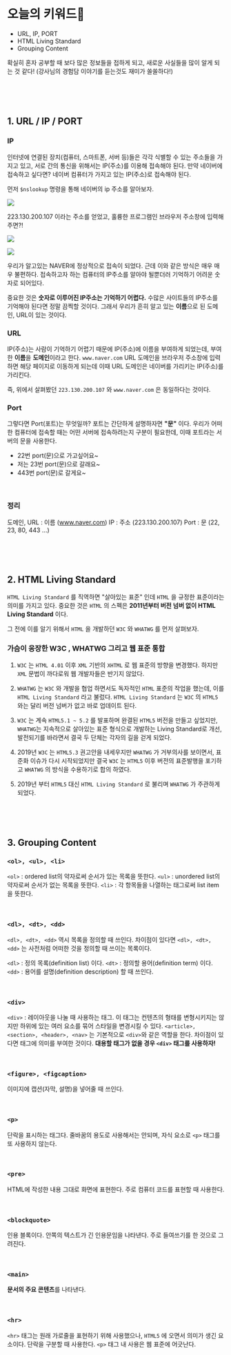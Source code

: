 # 오늘의 키워드📌

- URL, IP, PORT
- HTML Living Standard
- Grouping Content

확실히 혼자 공부할 때 보다 많은 정보들을 접하게 되고, 새로운 사실들을 많이 알게 되는 것 같다! (강사님의 경험담 이야기를 듣는것도 재미가 쏠쏠하다!)

<br><br><br>

## 1. URL / IP / PORT

### IP

인터넷에 연결된 장치(컴퓨터, 스마트폰, 서버 등)들은 각각 식별할 수 있는 주소들을 가지고 있고, 서로 간의 통신을 위해서는 IP(주소)를 이용해 접속해야 된다.
만약 네이버에 접속하고 싶다면? 네이버 컴퓨터가 가지고 있는 IP(주소)로 접속해야 된다.

먼저 `$nslookup` 명령을 통해 네이버의 ip 주소를 알아보자.

![](https://images.velog.io/images/nu11/post/451243bd-31bf-470c-a27b-7185e719220a/image.png)

223.130.200.107 이라는 주소를 얻었고, 훌륭한 프로그램인 브라우저 주소창에 입력해주면?!

![](https://images.velog.io/images/nu11/post/2cbc9c33-00de-4154-97a7-407bcfb7156c/image.png)

![](https://images.velog.io/images/nu11/post/5140bf90-b825-4214-a00e-896e562ba340/image.png)

우리가 알고있는 NAVER에 정상적으로 접속이 되었다.
근데 이와 같은 방식은 매우 매우 불편하다. 접속하고자 하는 컴퓨터의 IP주소를 알아야 될뿐더러 기억하기 어려운 숫자로 되어있다.

중요한 것은 **숫자로 이루어진 IP주소는 기억하기 어렵다.**
수많은 사이트들의 IP주소를 기억해야 된다면 정말 끔찍할 것이다. 그래서 우리가 흔히 알고 있는 **이름**으로 된 도메인, URL이 있는 것이다.

### URL

IP(주소)는 사람이 기억하기 어렵기 때문에 IP(주소)에 이름을 부여하게 되었는데, 부여한 **이름**을 **도메인**이라고 한다.
`www.naver.com` URL 도메인을 브라우저 주소창에 입력하면 해당 페이지로 이동하게 되는데
이때 URL 도메인은 네이버를 가리키는 IP(주소)를 가리킨다.

즉, 위에서 살펴봤던 `223.130.200.107` 와 `www.naver.com` 은 동일하다는 것이다.

### Port

그렇다면 Port(포트)는 무엇일까?
포트는 간단하게 설명하자면 **"문"** 이다. 우리가 어떠한 컴퓨터에 접속할 때는 어떤 서버에 접속하려는지 구분이 필요한데, 이때 포트라는 서버의 문을 사용한다.

- 22번 port(문)으로 가고싶어요~
- 저는 23번 port(문)으로 갈래요~
- 443번 port(문)로 갈게요~

<br>

### 정리

도메인, URL : 이름 (www.naver.com)
IP : 주소 (223.130.200.107)
Port : 문 (22, 23, 80, 443 ...)

<br><br><br>

## 2. HTML Living Standard

`HTML Living Standard` 를 직역하면 "살아있는 표준" 인데 `HTML` 을 규정한 표준이라는 의미를 가지고 있다. 중요한 것은 `HTML` 의 스펙은 **2011년부터 버전 넘버 없이 HTML Living Standard** 이다.

그 전에 이를 알기 위해서 `HTML` 을 개발하던 `W3C` 와 `WHATWG` 를 먼저 살펴보자.

### 가슴이 웅장한 W3C , WHATWG 그리고 웹 표준 통합

1. `W3C` 는 `HTML 4.01` 이후 `XML` 기반의 `XHTML` 로 웹 표준의 방향을 변경했다. 하지만 `XML` 문법이 까다로워 웹 개발자들은 반기지 않았다.

2. `WHATWG` 는 `W3C` 와 개발을 협업 하면서도 독자적인 `HTML` 표준의 작업을 했는데, 이를 `HTML Living Standard` 라고 불렀다. `HTML Living Standard` 는 `W3C` 의 `HTML5` 와는 달리 버전 넘버가 없고 바로 업데이트 된다.

3. `W3C` 는 계속 `HTML5.1 ~ 5.2` 를 발표하며 완결된 `HTML5` 버전을 만들고 싶었지만, `WHATWG`는 지속적으로 살아있는 표준 형식으로 개발하는 Living Standard로 개선, 발전되기를 바라면서 결국 두 단체는 각자의 길을 걷게 되었다.

4. 2019년 `W3C` 는 `HTML5.3` 권고안을 내세우지만 `WHATWG` 가 거부의사를 보이면서, 표준화 이슈가 다시 시작되었지만 결국 `W3C` 는 `HTML5` 이후 버전의 표준발행을 포기하고 `WHATWG` 의 방식을 수용하기로 합의 하였다.

5. 2019년 부터 `HTML5` 대신 `HTML Living Standard` 로 불리며 `WHATWG` 가 주관하게 되었다.

<br><br><br>

## 3. Grouping Content

### `<ol>, <ul>, <li>`

`<ol>` : ordered list의 약자로써 순서가 있는 목록을 뜻한다.
`<ul>` : unordered list의 약자로써 순서가 없는 목록을 뜻한다.
`<li>` : 각 항목들을 나열하는 태그로써 list item을 뜻한다.

<br>

### `<dl>, <dt>, <dd>`

`<dl>, <dt>, <dd>` 역시 목록을 정의할 때 쓰인다.
차이점이 있다면 `<dl>, <dt>, <dd>` 는 사전처럼 어떠한 것을 정의할 때 쓰이는 목록이다.

`<dl>` : 정의 목록(definition list) 이다.
`<dt>` : 정의할 용어(definition term) 이다.
`<dd>` : 용어를 설명(definition description) 할 때 쓰인다.

<br>

### `<div>`

`<div>` : 레이아웃을 나눌 때 사용하는 태그. 이 태그는 컨텐츠의 형태를 변형시키지는 않지만 하위에 있는 여러 요소를 묶어 스타일을 변경시킬 수 있다.
`<article>, <section>, <header>, <nav>` 는 기본적으로 `<div>`와 같은 역할을 한다. 차이점이 있다면 태그에 의미를 부여한 것이다. **대용할 태그가 없을 경우 `<div>` 태그를 사용하자!**

<br>

### `<figure>, <figcaption>`

이미지에 캡션(자막, 설명)을 넣어줄 때 쓰인다.

<br>

### `<p>`

단락을 표시하는 태그다. 줄바꿈의 용도로 사용해서는 안되며, 자식 요소로 `<p>` 태그를 또 사용하지 않는다.

<br>

### `<pre>`

HTML에 작성한 내용 그대로 화면에 표현한다. 주로 컴퓨터 코드를 표현할 때 사용한다.

<br>

### `<blockquote>`

인용 블록이다. 안쪽의 텍스트가 긴 인용문임을 나타낸다. 주로 들여쓰기를 한 것으로 그려진다.

<br>

### `<main>`

**문서의 주요 콘텐츠**를 나타낸다.

<br>

### `<hr>`

`<hr>` 태그는 원래 가로줄을 표현하기 위해 사용했으나, `HTML5` 에 오면서 의미가 생긴 요소이다. 단락을 구분할 때 사용한다. `<p>` 태그 내 사용은 웹 표준에 어긋난다.
